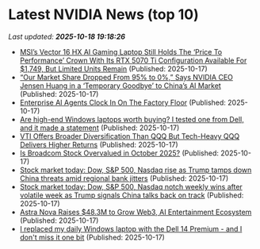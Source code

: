 # Latest NVIDIA News (top 10)
_Last updated: **2025-10-18 19:18:26**_

- [MSI’s Vector 16 HX AI Gaming Laptop Still Holds The ‘Price To Performance’ Crown With Its RTX 5070 Ti Configuration Available For $1,749, But Limited Units Remain](https://wccftech.com/msi-vector-16-hx-ai-rtx-5070-ti-gaming-laptop-best-price-to-performance-machine-for-1749/) (Published: 2025-10-17)
- [“Our Market Share Dropped From 95% to 0%,” Says NVIDIA CEO Jensen Huang in a ‘Temporary Goodbye’ to China’s AI Market](https://wccftech.com/our-market-share-dropped-from-95-to-0-in-china-says-nvidia-ceo/) (Published: 2025-10-17)
- [Enterprise AI Agents Clock In On The Factory Floor](https://www.forbes.com/sites/moorinsights/2025/10/17/enterprise-ai-agents-clock-in-on-the-factory-floor/) (Published: 2025-10-17)
- [Are high-end Windows laptops worth buying? I tested one from Dell, and it made a statement](https://www.zdnet.com/article/are-high-end-windows-laptops-worth-buying-i-tested-one-from-dell-and-it-made-a-statement/) (Published: 2025-10-17)
- [VTI Offers Broader Diversification Than QQQ But Tech-Heavy QQQ Delivers Higher Returns](https://biztoc.com/x/c11b23196ffa949f) (Published: 2025-10-17)
- [Is Broadcom Stock Overvalued in October 2025?](https://www.barchart.com/story/news/35532691/is-broadcom-stock-overvalued-in-october-2025) (Published: 2025-10-17)
- [Stock market today: Dow, S&P 500, Nasdaq rise as Trump tamps down China threats amid regional bank jitters](https://finance.yahoo.com/news/live/stock-market-today-dow-sp-500-nasdaq-rise-as-trump-tamps-down-china-threats-after-regional-bank-jitters-182020110.html) (Published: 2025-10-17)
- [Stock market today: Dow, S&P 500, Nasdaq notch weekly wins after volatile week as Trump signals China talks back on track](https://finance.yahoo.com/news/live/stock-market-today-dow-sp-500-nasdaq-notch-weekly-wins-after-volatile-week-as-trump-signals-china-talks-back-on-track-182020560.html) (Published: 2025-10-17)
- [Astra Nova Raises $48.3M to Grow Web3, AI Entertainment Ecosystem](https://www.coindesk.com/business/2025/10/17/astra-nova-raises-usd48-3m-to-grow-web3-ai-entertainment-ecosystem) (Published: 2025-10-17)
- [I replaced my daily Windows laptop with the Dell 14 Premium - and I don't miss it one bit](https://www.zdnet.com/article/i-replaced-my-daily-windows-laptop-with-the-dell-14-premium-and-i-dont-miss-it-one-bit/) (Published: 2025-10-17)
